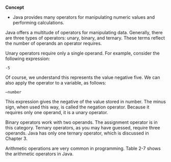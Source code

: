 **Concept**
- Java provides many operators for manipulating numeric values and performing calculations.

Java offers a multitude of operators for manipulating data. Generally, there are three types of operators: unary, binary, and ternary. These terms reflect the number of operands an operator requires.

Unary operators require only a single operand. For example, consider the following expression:
```
-5
```
Of course, we understand this represents the value negative five. We can also apply the operator to a variable, as follows:
```
–number
```  
This expression gives the negative of the value stored in number. The minus sign, when used this way, is called the negation operator. Because it requires only one operand, it is a unary operator.

Binary operators work with two operands. The assignment operator is in this category. Ternary operators, as you may have guessed, require three operands. Java has only one ternary operator, which is discussed in Chapter 3.

Arithmetic operations are very common in programming. Table 2-7 shows the arithmetic operators in Java.
